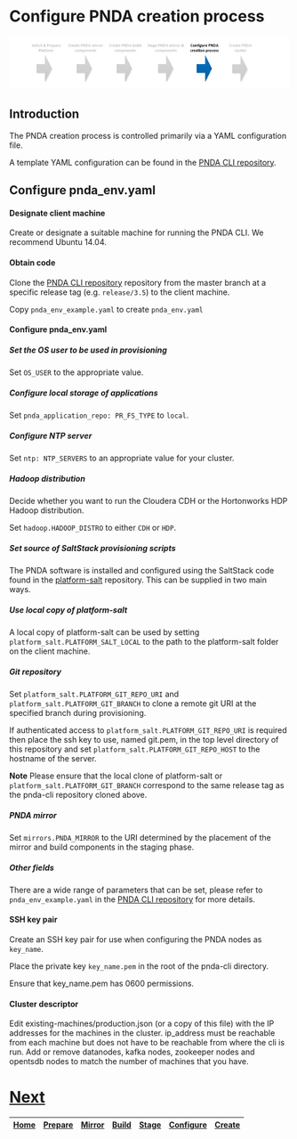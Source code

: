 # Configure PNDA creation process

![](../images/breadcrumbs-cfg.jpg)

## Introduction

The PNDA creation process is controlled primarily via a YAML configuration file.

A template YAML configuration can be found in the [PNDA CLI repository](https://github.com/pndaproject/pnda-cli). 

## Configure pnda_env.yaml

#### Designate client machine

Create or designate a suitable machine for running the PNDA CLI. We recommend Ubuntu 14.04.

#### Obtain code

Clone the [PNDA CLI repository](https://github.com/pndaproject/pnda-cli) repository from the master branch at a specific release tag (e.g. ```release/3.5```) to the client machine.

Copy ```pnda_env_example.yaml``` to create ```pnda_env.yaml```

#### Configure pnda_env.yaml

##### Set the OS user to be used in provisioning

Set `OS_USER` to the appropriate value.

##### Configure local storage of applications

Set `pnda_application_repo: PR_FS_TYPE` to `local`.

##### Configure NTP server

Set `ntp: NTP_SERVERS` to an appropriate value for your cluster.

##### Hadoop distribution

Decide whether you want to run the Cloudera CDH or the Hortonworks HDP Hadoop distribution.

Set `hadoop.HADOOP_DISTRO` to either `CDH` or `HDP`.

##### Set source of SaltStack provisioning scripts

The PNDA software is installed and configured using the SaltStack code found in the [platform-salt](https://github.com/pndaproject/platform-salt) repository.  This can be supplied in two main ways.

##### Use local copy of platform-salt

A local copy of platform-salt can be used by setting `platform_salt.PLATFORM_SALT_LOCAL` to the path to the platform-salt folder on the client machine.

##### Git repository

Set `platform_salt.PLATFORM_GIT_REPO_URI` and `platform_salt.PLATFORM_GIT_BRANCH` to clone a remote git URI at the specified branch during provisioning.
  
If authenticated access to `platform_salt.PLATFORM_GIT_REPO_URI` is required then place the ssh key to use, named git.pem, in the top level directory of this repository and set `platform_salt.PLATFORM_GIT_REPO_HOST` to the hostname of the server.

**Note** Please ensure that the local clone of platform-salt or  `platform_salt.PLATFORM_GIT_BRANCH` correspond to the same release tag as the pnda-cli repository cloned above.

##### PNDA mirror

Set `mirrors.PNDA_MIRROR` to the URI determined by the placement of the mirror and build components in the staging phase.

##### Other fields

There are a wide range of parameters that can be set, please refer to ```pnda_env_example.yaml``` in the [PNDA CLI repository](https://github.com/pndaproject/pnda-cli) for more details.

#### SSH key pair

Create an SSH key pair for use when configuring the PNDA nodes as ```key_name```. 

Place the private key ```key_name.pem``` in the root of the pnda-cli directory. 

Ensure that key_name.pem has 0600 permissions. 

#### Cluster descriptor

Edit existing-machines/production.json (or a copy of this file) with the IP addresses for the machines in the cluster. ip_address must be reachable from each machine but does not have to be reachable from where the cli is run. Add or remove datanodes, kafka nodes, zookeeper nodes and opentsdb nodes to match the number of machines that you have.

# [Next](CREATE.md)

| [Home](../OVERVIEW.md) | [Prepare](PREPARE.md) | [Mirror](MIRROR.md) | [Build](BUILD.md) | [Stage](STAGE.md) | [Configure](CONFIGURE.md) | [Create](CREATE.md) | 
| --- | --- | --- | --- | --- | --- | --- |
